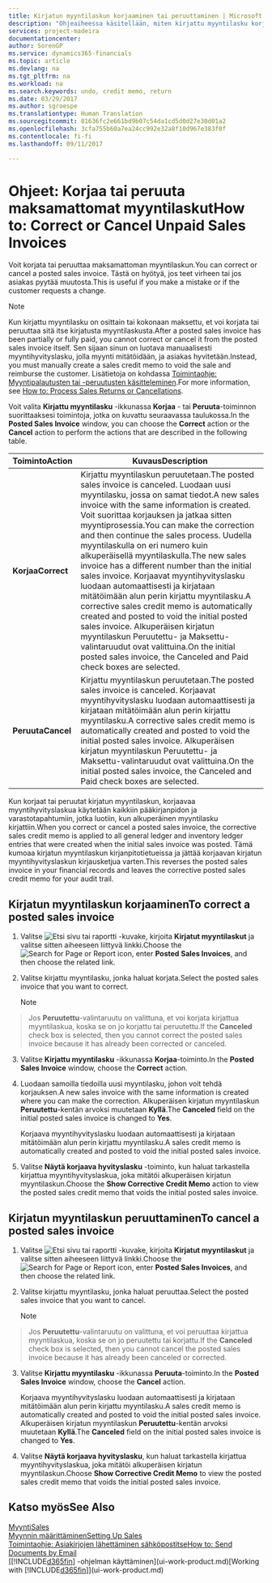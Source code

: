 ```yaml
---
title: Kirjatun myyntilaskun korjaaminen tai peruuttaminen | Microsoft Docs
description: "Ohjeaiheessa käsitellään, miten kirjattu myyntilasku korjataan, kumotaan tai peruutetaan ja miten myyntihyvityslasku kohdistetaan."
services: project-madeira
documentationcenter: 
author: SorenGP
ms.service: dynamics365-financials
ms.topic: article
ms.devlang: na
ms.tgt_pltfrm: na
ms.workload: na
ms.search.keywords: undo, credit memo, return
ms.date: 03/29/2017
ms.author: sgroespe
ms.translationtype: Human Translation
ms.sourcegitcommit: 81636fc2e661bd9b07c54da1cd5d0d27e30d01a2
ms.openlocfilehash: 3cfa755b60a7ea24cc992e32a8f10d967e383f0f
ms.contentlocale: fi-fi
ms.lasthandoff: 09/11/2017

---
```

# <a name="how-to-correct-or-cancel-unpaid-sales-invoices"></a><span data-ttu-id="36261-103">Ohjeet: Korjaa tai peruuta maksamattomat myyntilaskut</span><span class="sxs-lookup"><span data-stu-id="36261-103">How to: Correct or Cancel Unpaid Sales Invoices</span></span>
<span data-ttu-id="36261-104">Voit korjata tai peruuttaa maksamattoman myyntilaskun.</span><span class="sxs-lookup"><span data-stu-id="36261-104">You can correct or cancel a posted sales invoice.</span></span> <span data-ttu-id="36261-105">Tästä on hyötyä, jos teet virheen tai jos asiakas pyytää muutosta.</span><span class="sxs-lookup"><span data-stu-id="36261-105">This is useful if you make a mistake or if the customer requests a change.</span></span>

> [!NOTE]  
>   <span data-ttu-id="36261-106">Kun kirjattu myyntilasku on osittain tai kokonaan maksettu, et voi korjata tai peruuttaa sitä itse kirjatusta myyntilaskusta.</span><span class="sxs-lookup"><span data-stu-id="36261-106">After a posted sales invoice has been partially or fully paid, you cannot correct or cancel it from the posted sales invoice itself.</span></span> <span data-ttu-id="36261-107">Sen sijaan sinun on luotava manuaalisesti myyntihyvityslasku, jolla myynti mitätöidään, ja asiakas hyvitetään.</span><span class="sxs-lookup"><span data-stu-id="36261-107">Instead, you must manually create a sales credit memo to void the sale and reimburse the customer.</span></span> <span data-ttu-id="36261-108">Lisätietoja on kohdassa [Toimintaohje: Myyntipalautusten tai -peruutusten käsitteleminen](sales-how-process-sales-returns-cancellations.md).</span><span class="sxs-lookup"><span data-stu-id="36261-108">For more information, see [How to: Process Sales Returns or Cancellations](sales-how-process-sales-returns-cancellations.md).</span></span>

<span data-ttu-id="36261-109">Voit valita **Kirjattu myyntilasku** -ikkunassa **Korjaa** - tai **Peruuta**-toiminnon suorittaaksesi toimintoja, jotka on kuvattu seuraavassa taulukossa.</span><span class="sxs-lookup"><span data-stu-id="36261-109">In the **Posted Sales Invoice** window, you can choose the **Correct** action or the **Cancel** action to perform the actions that are described in the following table.</span></span>

| <span data-ttu-id="36261-110">Toiminto</span><span class="sxs-lookup"><span data-stu-id="36261-110">Action</span></span> | <span data-ttu-id="36261-111">Kuvaus</span><span class="sxs-lookup"><span data-stu-id="36261-111">Description</span></span> |
| --- | --- |
| <span data-ttu-id="36261-112">**Korjaa**</span><span class="sxs-lookup"><span data-stu-id="36261-112">**Correct**</span></span> |<span data-ttu-id="36261-113">Kirjattu myyntilaskun peruutetaan.</span><span class="sxs-lookup"><span data-stu-id="36261-113">The posted sales invoice is canceled.</span></span> <span data-ttu-id="36261-114">Luodaan uusi myyntilasku, jossa on samat tiedot.</span><span class="sxs-lookup"><span data-stu-id="36261-114">A new sales invoice with the same information is created.</span></span> <span data-ttu-id="36261-115">Voit suorittaa korjauksen ja jatkaa sitten myyntiprosessia.</span><span class="sxs-lookup"><span data-stu-id="36261-115">You can make the correction and then continue the sales process.</span></span> <span data-ttu-id="36261-116">Uudella myyntilaskulla on eri numero kuin alkuperäisellä myyntilaskulla.</span><span class="sxs-lookup"><span data-stu-id="36261-116">The new sales invoice has a different number than the initial sales invoice.</span></span> <span data-ttu-id="36261-117">Korjaavat myyntihyvityslasku luodaan automaattisesti ja kirjataan mitätöimään alun perin kirjattu myyntilasku.</span><span class="sxs-lookup"><span data-stu-id="36261-117">A corrective sales credit memo is automatically created and posted to void the initial posted sales invoice.</span></span> <span data-ttu-id="36261-118">Alkuperäisen kirjatun myyntilaskun Peruutettu- ja Maksettu-valintaruudut ovat valittuina.</span><span class="sxs-lookup"><span data-stu-id="36261-118">On the initial posted sales invoice, the Canceled and Paid check boxes are selected.</span></span> |
| <span data-ttu-id="36261-119">**Peruuta**</span><span class="sxs-lookup"><span data-stu-id="36261-119">**Cancel**</span></span> |<span data-ttu-id="36261-120">Kirjattu myyntilaskun peruutetaan.</span><span class="sxs-lookup"><span data-stu-id="36261-120">The posted sales invoice is canceled.</span></span> <span data-ttu-id="36261-121">Korjaavat myyntihyvityslasku luodaan automaattisesti ja kirjataan mitätöimään alun perin kirjattu myyntilasku.</span><span class="sxs-lookup"><span data-stu-id="36261-121">A corrective sales credit memo is automatically created and posted to void the initial posted sales invoice.</span></span> <span data-ttu-id="36261-122">Alkuperäisen kirjatun myyntilaskun Peruutettu- ja Maksettu-valintaruudut ovat valittuina.</span><span class="sxs-lookup"><span data-stu-id="36261-122">On the initial posted sales invoice, the Canceled and Paid check boxes are selected.</span></span> |

<span data-ttu-id="36261-123">Kun korjaat tai peruutat kirjatun myyntilaskun, korjaavaa myyntihyvityslaskua käytetään kaikkiin pääkirjanpidon ja varastotapahtumiin, jotka luotiin, kun alkuperäinen myyntilasku kirjattiin.</span><span class="sxs-lookup"><span data-stu-id="36261-123">When you correct or cancel a posted sales invoice, the corrective sales credit memo is applied to all general ledger and inventory ledger entries that were created when the initial sales invoice was posted.</span></span> <span data-ttu-id="36261-124">Tämä kumoaa kirjatun myyntilaskun kirjanpitotietueissa ja jättää korjaavan kirjatun myyntihyvityslaskun kirjausketjua varten.</span><span class="sxs-lookup"><span data-stu-id="36261-124">This reverses the posted sales invoice in your financial records and leaves the corrective posted sales credit memo for your audit trail.</span></span>

## <a name="to-correct-a-posted-sales-invoice"></a><span data-ttu-id="36261-125">Kirjatun myyntilaskun korjaaminen</span><span class="sxs-lookup"><span data-stu-id="36261-125">To correct a posted sales invoice</span></span>
1. <span data-ttu-id="36261-126">Valitse ![Etsi sivu tai raportti](media/ui-search/search_small.png "Etsi sivu tai raportti -kuvake") -kuvake, kirjoita **Kirjatut myyntilaskut** ja valitse sitten aiheeseen liittyvä linkki.</span><span class="sxs-lookup"><span data-stu-id="36261-126">Choose the ![Search for Page or Report](media/ui-search/search_small.png "Search for Page or Report icon") icon, enter **Posted Sales Invoices**, and then choose the related link.</span></span>  
2. <span data-ttu-id="36261-127">Valitse kirjattu myyntilasku, jonka haluat korjata.</span><span class="sxs-lookup"><span data-stu-id="36261-127">Select the posted sales invoice that you want to correct.</span></span>

    > [!NOTE]  
>   <span data-ttu-id="36261-128">Jos **Peruutettu**-valintaruutu on valittuna, et voi korjata kirjattua myyntilaskua, koska se on jo korjattu tai peruutettu.</span><span class="sxs-lookup"><span data-stu-id="36261-128">If the **Canceled** check box is selected, then you cannot correct the posted sales invoice because it has already been corrected or canceled.</span></span>
3. <span data-ttu-id="36261-129">Valitse **Kirjattu myyntilasku** -ikkunassa **Korjaa**-toiminto.</span><span class="sxs-lookup"><span data-stu-id="36261-129">In the **Posted Sales Invoice** window, choose the **Correct** action.</span></span>  
4. <span data-ttu-id="36261-130">Luodaan samoilla tiedoilla uusi myyntilasku, johon voit tehdä korjauksen.</span><span class="sxs-lookup"><span data-stu-id="36261-130">A new sales invoice with the same information is created where you can make the correction.</span></span> <span data-ttu-id="36261-131">Alkuperäisen kirjatun myyntilaskun **Peruutettu**-kentän arvoksi muutetaan **Kyllä**.</span><span class="sxs-lookup"><span data-stu-id="36261-131">The **Canceled** field on the initial posted sales invoice is changed to **Yes**.</span></span>

    <span data-ttu-id="36261-132">Korjaava myyntihyvityslasku luodaan automaattisesti ja kirjataan mitätöimään alun perin kirjattu myyntilasku.</span><span class="sxs-lookup"><span data-stu-id="36261-132">A sales credit memo is automatically created and posted to void the initial posted sales invoice.</span></span>
5. <span data-ttu-id="36261-133">Valitse **Näytä korjaava hyvityslasku** -toiminto, kun haluat tarkastella kirjattua myyntihyvityslaskua, joka mitätöi alkuperäisen kirjatun myyntilaskun.</span><span class="sxs-lookup"><span data-stu-id="36261-133">Choose the **Show Corrective Credit Memo** action to view the posted sales credit memo that voids the initial posted sales invoice.</span></span>

## <a name="to-cancel-a-posted-sales-invoice"></a><span data-ttu-id="36261-134">Kirjatun myyntilaskun peruuttaminen</span><span class="sxs-lookup"><span data-stu-id="36261-134">To cancel a posted sales invoice</span></span>
1. <span data-ttu-id="36261-135">Valitse ![Etsi sivu tai raportti](media/ui-search/search_small.png "Etsi sivu tai raportti -kuvake") -kuvake, kirjoita **Kirjatut myyntilaskut** ja valitse sitten aiheeseen liittyvä linkki.</span><span class="sxs-lookup"><span data-stu-id="36261-135">Choose the ![Search for Page or Report](media/ui-search/search_small.png "Search for Page or Report icon") icon, enter **Posted Sales Invoices**, and then choose the related link.</span></span>  
2. <span data-ttu-id="36261-136">Valitse kirjattu myyntilasku, jonka haluat peruuttaa.</span><span class="sxs-lookup"><span data-stu-id="36261-136">Select the posted sales invoice that you want to cancel.</span></span>

    > [!NOTE]  
>   <span data-ttu-id="36261-137">Jos **Peruutettu**-valintaruutu on valittuna, et voi peruuttaa kirjattua myyntilaskua, koska se on jo peruutettu tai korjattu.</span><span class="sxs-lookup"><span data-stu-id="36261-137">If the **Canceled** check box is selected, then you cannot cancel the posted sales invoice because it has already been canceled or corrected.</span></span>
3. <span data-ttu-id="36261-138">Valitse **Kirjattu myyntilasku** -ikkunassa **Peruuta**-toiminto.</span><span class="sxs-lookup"><span data-stu-id="36261-138">In the **Posted Sales Invoice** window, choose the **Cancel** action.</span></span>

    <span data-ttu-id="36261-139">Korjaava myyntihyvityslasku luodaan automaattisesti ja kirjataan mitätöimään alun perin kirjattu myyntilasku.</span><span class="sxs-lookup"><span data-stu-id="36261-139">A sales credit memo is automatically created and posted to void the initial posted sales invoice.</span></span> <span data-ttu-id="36261-140">Alkuperäisen kirjatun myyntilaskun **Peruutettu**-kentän arvoksi muutetaan **Kyllä**.</span><span class="sxs-lookup"><span data-stu-id="36261-140">The **Canceled** field on the initial posted sales invoice is changed to **Yes**.</span></span>
4. <span data-ttu-id="36261-141">Valitse **Näytä korjaava hyvityslasku**, kun haluat tarkastella kirjattua myyntihyvityslaskua, joka mitätöi alkuperäisen kirjatun myyntilaskun.</span><span class="sxs-lookup"><span data-stu-id="36261-141">Choose **Show Corrective Credit Memo** to view the posted sales credit memo that voids the initial posted sales invoice.</span></span>

## <a name="see-also"></a><span data-ttu-id="36261-142">Katso myös</span><span class="sxs-lookup"><span data-stu-id="36261-142">See Also</span></span>
[<span data-ttu-id="36261-143">Myynti</span><span class="sxs-lookup"><span data-stu-id="36261-143">Sales</span></span>](sales-manage-sales.md)  
[<span data-ttu-id="36261-144">Myynnin määrittäminen</span><span class="sxs-lookup"><span data-stu-id="36261-144">Setting Up Sales</span></span>](sales-setup-sales.md)  
[<span data-ttu-id="36261-145">Toimintaohje: Asiakirjojen lähettäminen sähköpostitse</span><span class="sxs-lookup"><span data-stu-id="36261-145">How to: Send Documents by Email</span></span>](ui-how-send-documents-email.md)  
<span data-ttu-id="36261-146">[[!INCLUDE[d365fin](includes/d365fin_md.md)] -ohjelman käyttäminen](ui-work-product.md)</span><span class="sxs-lookup"><span data-stu-id="36261-146">[Working with [!INCLUDE[d365fin](includes/d365fin_md.md)]](ui-work-product.md)</span></span>

